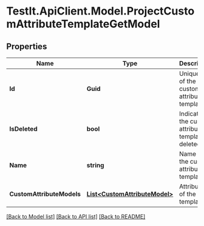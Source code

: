 # TestIt.ApiClient.Model.ProjectCustomAttributeTemplateGetModel

## Properties

Name | Type | Description | Notes
------------ | ------------- | ------------- | -------------
**Id** | **Guid** | Unique ID of the custom attributes template | 
**IsDeleted** | **bool** | Indicates if the custom attribute template is deleted | 
**Name** | **string** | Name of the custom attribute template | 
**CustomAttributeModels** | [**List&lt;CustomAttributeModel&gt;**](CustomAttributeModel.md) | Attributes of the template | 

[[Back to Model list]](../README.md#documentation-for-models) [[Back to API list]](../README.md#documentation-for-api-endpoints) [[Back to README]](../README.md)

